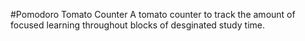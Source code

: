#Pomodoro Tomato Counter
A tomato counter to track the amount of focused learning throughout blocks of desginated study time.